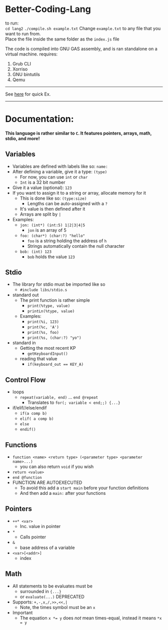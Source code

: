 # Better-Coding-Lang
to run:   
`cd lang2`
`./compile.sh example.txt`
Change `example.txt` to any file that you want to run from.  
Place the file inside the same folder as the `index.js` file

The code is compiled into GNU GAS assembly, and is ran standalone on a virtual machine.
requires:  
1. Grub CLI
2. Xorriso
3. GNU bintutils
4. Qemu
--- 
See [here](https://github.com/FISHARMNIC/Better-Coding-Lang/tree/main/lang2/programs) for quick Ex.

---
# Documentation:  
#### This language is rather similar to `C`. It features pointers, arrays, math, stdio, and more!

## Variables
* Variables are defined with labels like so: `name:`   
* After defining a variable, give it a type: `(type)`  
	* For now, you can use `int` or `char`
	* `Int` is a 32 bit number
* Give it a value (optional): `123`
* If you want to assign it to a string or array, allocate memory for it
	* This is done like so: `(type:size)`
		* Lengths can be auto-assigned with a `?`
	* It's value is then defined after it
	* Arrays are split by `|`
* Examples:
	* `jon: (int*) (int:5) 1|2|3|4|5`
		* `jon` is an array of 5
	* `foo: (char*) (char:?) "hello"`
		* `foo` is a string holding the address of `h`
		* Strings automatically contain the null character
	* `bob: (int) 123`
		* `bob` holds the value `123`

## Stdio
* The library for stdio must be imported like so
	* `#include libs/stdio.s`
* standard out
	* The print function is rather simple
		* `print(%type, value)`
		* `printLn(%type, value)`
	* Examples:
		* `print(%i, 123)`
		* `print(%c, 'A')`
		* `print(%s, foo)`
		* `print(%s, (char:?) "yo")`
* standard in
	* Getting the most recent KP
		* `getKeyboardInput()`
	* reading that value
		* `if(keyboard_out == KEY_A)`

## Control Flow
* loops
	* `repeat(variable, end)` ... `end @repeat`
		* Translates to `for(; variable < end;;) {...}`
* if/elif//else/endif
	* `if(a comp b)`
	* `elif( a comp b)`
	* `else`
	* `endif()`

## Functions
* `function <name> <return type> (<parameter type> <parameter name>...)`
	* you can also return `void` if you wish
* `return <value>`
* `end @function`
* FUNCTION ARE AUTOEXECUTED
	* To avoid this add a `start main` before your function definitions
	* And then add a `main:` after your functions

## Pointers
* `++* <var>` 
	* Inc. value in pointer
* `*`
	* Calls pointer
* `&`
	* base address of a variable
* `<var>[<addr>]`
	* index

## Math
* All statements to be evaluates must be
	* surrounded in `{...}`
	* or `evaluate(...)` DEPRECATED
* Supports: `+,-,x,/,>>,<<,|`
	* Note, the times symbol must be an `x`
* Important
	* The equation `x *= y` does *not* mean times-equal, instead it means `*x = y`

